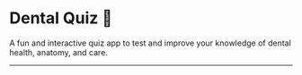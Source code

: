# Dental Quiz 🦷

A fun and interactive quiz app to test and improve your knowledge of dental health, anatomy, and care.

---
